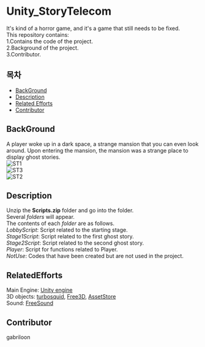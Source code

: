 # Unity_StoryTelecom
It's kind of a horror game, and it's a game that still needs to be fixed.<br>
This repository contains:<br>
	1.Contains the code of the project.<br>
	2.Background of the project.<br>
	3.Contributor.<br>
	
## 목차
- [BackGround](#BackGround)
- [Description](#Description)
- [Related Efforts](#RelatedEfforts)
- [Contributor](#Contributor)



## BackGround
A player woke up in a dark space, a strange mansion that you can even look around.
Upon entering the mansion, the mansion was a strange place to display ghost stories.<br>
![ST1](https://user-images.githubusercontent.com/33173322/116449425-20463e80-a895-11eb-9b50-7911fe25d0f2.png)<br>
![ST3](https://user-images.githubusercontent.com/33173322/116449750-71eec900-a895-11eb-9126-4d7872ea514a.png)<br>
![ST2](https://user-images.githubusercontent.com/33173322/116449782-7adf9a80-a895-11eb-9812-b53289deae51.png)<br>


## Description
Unzip the **Scripts.zip** folder and go into the folder.<br>
Several *folders* will appear.<br>
The contents of each *folder* are as follows.<br>
*LobbyScript*: Script related to the starting stage.<br>
*Stage1Script*: Script related to the first ghost story.<br>
*Stage2Script*: Script related to the second ghost story.<br>
*Player*: Script for functions related to Player.<br>
*NotUse*: Codes that have been created but are not used in the project.<br>

## RelatedEfforts
Main Engine: [Unity engine](https://unity.com/kr)<br>
3D objects: [turbosquid](https://www.turbosquid.com/),  [Free3D](https://free3d.com/),  [AssetStore](https://assetstore.unity.com/) <br>
Sound: [FreeSound](https://www.turbosquid.com/)
## Contributor
gabriloon
